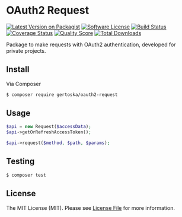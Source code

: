 # OAuth2 Request

[![Latest Version on Packagist][ico-version]][link-packagist]
[![Software License][ico-license]](LICENSE.md)
[![Build Status][ico-travis]][link-travis]
[![Coverage Status][ico-scrutinizer]][link-scrutinizer]
[![Quality Score][ico-code-quality]][link-code-quality]
[![Total Downloads][ico-downloads]][link-downloads]

Package to make requests with OAuth2 authentication, developed for private projects.

## Install

Via Composer

``` bash
$ composer require gertoska/oauth2-request
```

## Usage

``` php
$api = new Request($accessData);
$api->getOrRefreshAccessToken();

$api->request($method, $path, $params);
```

## Testing

``` bash
$ composer test
```

## License

The MIT License (MIT). Please see [License File](LICENSE.md) for more information.

[ico-version]: https://img.shields.io/packagist/v/gertoska/oauth2-request.svg?style=flat-square
[ico-license]: https://img.shields.io/badge/license-MIT-brightgreen.svg?style=flat-square
[ico-travis]: https://img.shields.io/travis/gertoska/oauth2-request/master.svg?style=flat-square
[ico-scrutinizer]: https://img.shields.io/scrutinizer/coverage/g/gertoska/oauth2-request.svg?style=flat-square
[ico-code-quality]: https://img.shields.io/scrutinizer/g/gertoska/oauth2-request.svg?style=flat-square
[ico-downloads]: https://img.shields.io/packagist/dt/gertoska/oauth2-request.svg?style=flat-square

[link-packagist]: https://packagist.org/packages/gertoska/oauth2-request
[link-travis]: https://travis-ci.org/gertoska/oauth2-request
[link-scrutinizer]: https://scrutinizer-ci.com/g/gertoska/oauth2-request/code-structure
[link-code-quality]: https://scrutinizer-ci.com/g/gertoska/oauth2-request
[link-downloads]: https://packagist.org/packages/gertoska/oauth2-request
[link-author]: https://github.com/gertoska
[link-contributors]: ../../contributors
